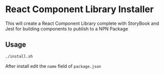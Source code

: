 # React Component Library Installer

<!-- @todo remove links
https://medium.com/@dennisschneider/how-to-create-a-react-component-library-with-typescript-rollup-js-and-storybook-cc3fe95c9c44

https://blog.harveydelaney.com/creating-your-own-react-component-library/  -->


This will create a React Component Library complete with StoryBook and Jest for building components to publish to a NPN Package

## Usage

```bash
./install.sh
```

After install edit the `name` field of `package.json`

<!-- @todo explain how to publish public and private -->

